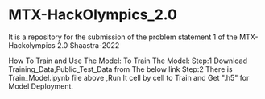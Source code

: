# MTX-HackOlympics_2.0
It is a repository for the submission of the problem statement 1 of the MTX-Hackolympics 2.0 Shaastra-2022


How To Train and Use The Model:
To Train The Model:
Step:1
  Download Training_Data,Public_Test_Data from The below link
Step:2
  There is Train_Model.ipynb file above ,Run It cell by cell to Train and Get ".h5" for Model Deployment.

